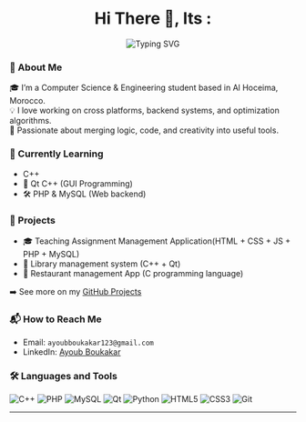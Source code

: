 <h1 align="center">Hi There 👋, Its :</h1>

<div align="center" margin-left:200px>
  <img src="https://readme-typing-svg.herokuapp.com?font=Fira+Code&pause=1000&width=435&lines=AYOUB+BOUKAKAR+(A.BKR)" alt="Typing SVG" />
</div>
         

### 🌟 About Me
🎓 I’m a Computer Science & Engineering student based in Al Hoceima, Morocco.  
💡 I love working on cross platforms, backend systems, and optimization algorithms.  
🔧 Passionate about merging logic, code, and creativity into useful tools.  

### 🌱 Currently Learning
- C++
- 📘 Qt C++ (GUI Programming)
- 🛠 PHP & MySQL (Web backend)

### 🔗 Projects
- 🎓 Teaching Assignment Management Application(HTML + CSS + JS + PHP + MySQL)
- 📖 Library management system (C++ + Qt)
- 🍕 Restaurant management App (C programming language)

➡️ See more on my [GitHub Projects](https://github.com/ayoubbkr)

### 📬 How to Reach Me
- Email: `ayoubboukakar123@gmail.com`
- LinkedIn: [Ayoub Boukakar](https://ma.linkedin.com/in/ayoub-boukakar)

### 🛠️ Languages and Tools
![C++](https://img.shields.io/badge/-C++-00599C?style=flat-square&logo=c%2B%2B)
![PHP](https://img.shields.io/badge/-PHP-777BB4?style=flat-square&logo=php)
![MySQL](https://img.shields.io/badge/-MySQL-4479A1?style=flat-square&logo=mysql)
![Qt](https://img.shields.io/badge/-Qt-41CD52?style=flat-square&logo=qt)
![Python](https://img.shields.io/badge/-Python-3776AB?style=flat-square&logo=python)
![HTML5](https://img.shields.io/badge/-HTML5-E34F26?style=flat-square&logo=html5)
![CSS3](https://img.shields.io/badge/-CSS3-1572B6?style=flat-square&logo=css3)
![Git](https://img.shields.io/badge/-Git-F05032?style=flat-square&logo=git)

---
